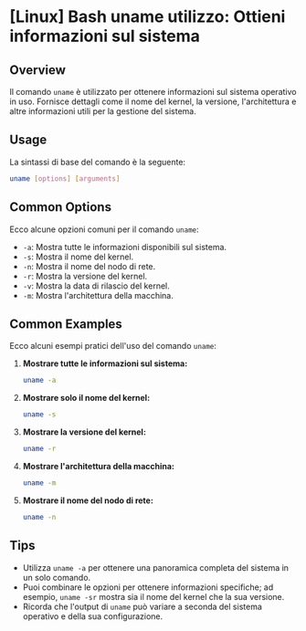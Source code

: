 # [Linux] Bash uname utilizzo: Ottieni informazioni sul sistema

## Overview
Il comando `uname` è utilizzato per ottenere informazioni sul sistema operativo in uso. Fornisce dettagli come il nome del kernel, la versione, l'architettura e altre informazioni utili per la gestione del sistema.

## Usage
La sintassi di base del comando è la seguente:

```bash
uname [options] [arguments]
```

## Common Options
Ecco alcune opzioni comuni per il comando `uname`:

- `-a`: Mostra tutte le informazioni disponibili sul sistema.
- `-s`: Mostra il nome del kernel.
- `-n`: Mostra il nome del nodo di rete.
- `-r`: Mostra la versione del kernel.
- `-v`: Mostra la data di rilascio del kernel.
- `-m`: Mostra l'architettura della macchina.

## Common Examples
Ecco alcuni esempi pratici dell'uso del comando `uname`:

1. **Mostrare tutte le informazioni sul sistema:**

   ```bash
   uname -a
   ```

2. **Mostrare solo il nome del kernel:**

   ```bash
   uname -s
   ```

3. **Mostrare la versione del kernel:**

   ```bash
   uname -r
   ```

4. **Mostrare l'architettura della macchina:**

   ```bash
   uname -m
   ```

5. **Mostrare il nome del nodo di rete:**

   ```bash
   uname -n
   ```

## Tips
- Utilizza `uname -a` per ottenere una panoramica completa del sistema in un solo comando.
- Puoi combinare le opzioni per ottenere informazioni specifiche; ad esempio, `uname -sr` mostra sia il nome del kernel che la sua versione.
- Ricorda che l'output di `uname` può variare a seconda del sistema operativo e della sua configurazione.